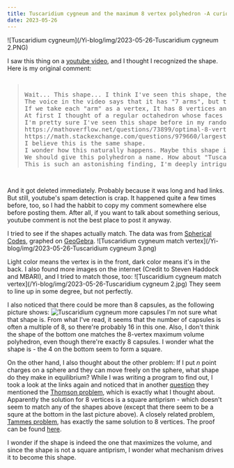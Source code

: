 ```yaml
---
title: Tuscaridium cygneum and the maximum 8 vertex polyhedron -A curious shape
date: 2023-05-26
---
```

<script src="https://yjian012.github.io/Yi-blog/scripts.js"></script>
<link rel="stylesheet" href="https://yjian012.github.io/Yi-blog/styles.css">

![Tuscaridium cygneum](/Yi-blog/img/2023-05-26-Tuscaridium cygneum 2.PNG)

I saw this thing on a [youtube video](https://www.youtube.com/watch?v=GETuoG_bN2w ), and I thought I recognized the shape. Here is my original comment:
<pre>
<blockquote>
Wait... This shape... I think I've seen this shape, the interesting symmetry.
The voice in the video says that it has "7 arms", but that's not true, there're actually 8 arms. And it looks surprisingly symmetric.
If we take each "arm" as a vertex, It has 8 vertices and all of its faces are triangles. 
At first I thought of a regular octahedron whose faces are all equilateral triangles, but it has 6 vertices. It's definitely not a cube either.
I'm pretty sure I've seen this shape before in my random research on polyhedrons, so I googled "eight vertices polyhedron on a sphere maximum". And there it is:
https://mathoverflow.net/questions/73899/optimal-8-vertex-isoperimetric-polyhedron
https://math.stackexchange.com/questions/979660/largest-n-vertex-polyhedron-that-fits-into-a-unit-sphere
I believe this is the same shape.
I wonder how this naturally happens. Maybe this shape is also the solution to "if I put 8 equal charges on a sphere and they can move freely on the sphere, what shape do they make in equilibrium?". Maybe that's exactly how it's formed: 8 "bud"s were released to the surface, and they repelled each other... eventually they ended up in this shape.
We should give this polyhedron a name. How about "Tuscaridron"? (What does "Tuscaridium" mean anyway?)
This is such an astonishing finding, I'm deeply intrigued by the beauty of the nature...
</blockquote>
</pre>
And it got deleted immediately. Probably because it was long and had links. But still, youtube's spam detection is crap. It happened quite a few times before, too, so I had the habbit to copy my comment somewhere else before posting them. After all, if you want to talk about something serious, youtube comment is not the best place to post it anyway.

I tried to see if the shapes actually match. The data was from [Spherical Codes](http://neilsloane.com/maxvolumes/), graphed on [GeoGebra](https://www.geogebra.org/3d).
![Tuscaridium cygneum match vertex](/Yi-blog/img/2023-05-26-Tuscaridium cygneum 3.png)

Light color means the vertex is in the front, dark color means it's in the back.
I also found more images on the internet (Credit to Steven Haddock and MBARI), and I tried to match those, too:
![Tuscaridium cygneum match vertex](/Yi-blog/img/2023-05-26-Tuscaridium cygneum 2.jpg)
They seem to line up in some degree, but not perfectly.

I also noticed that there could be more than 8 capsules, as the following picture shows:
![Tuscaridium cygneum more capsules](/Yi-blog/img/2023-05-26-p3.jpg)
I'm not sure what that shape is. From what I've read, it seems that the number of capsules is often a multiple of 8, so there're probably 16 in this one. Also, I don't think the shape of the bottom one matches the 8-vertex maximum volume polyhedron, even though there're exactly 8 capsules. I wonder what the shape is - the 4 on the bottom seem to form a square.

On the other hand, I also thought about the other problem: If I put $n$ point charges on a sphere and they can move freely on the sphere, what shape do they make in equilibrium? While I was writing a program to find out, I took a look at the links again and noticed that in another [question](https://mathoverflow.net/questions/429497/known-configurations-maximizing-the-volume-of-the-convex-hull-of-n-points-on-the) they mentioned the [Thomson problem](https://en.wikipedia.org/wiki/Thomson_problem), which is exactly what I thought about. Apparently the solution for 8 vertices is a square antiprism - which doesn't seem to match any of the shapes above (except that there seem to be a squre at the bottom in the last picture above). A closely related problem, [Tammes problem](https://en.wikipedia.org/wiki/Tammes_problem), has exactly the same solution to 8 vertices. The proof can be found [here](https://pdodds.w3.uvm.edu/teaching/courses/2009-08UVM-300/docs/others/1994/mooers1994a.pdf).

I wonder if the shape is indeed the one that maximizes the volume, and since the shape is not a square antiprism, I wonder what mechanism drives it to become this shape.